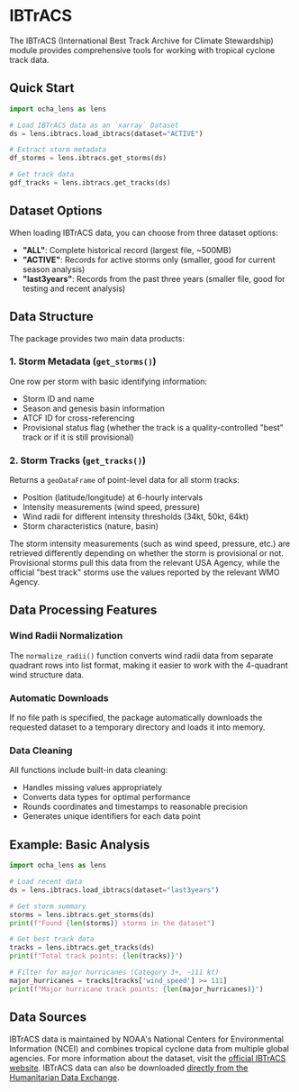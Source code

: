 # IBTrACS

The IBTrACS (International Best Track Archive for Climate Stewardship) module provides comprehensive tools for working with tropical cyclone track data.

## Quick Start

```python
import ocha_lens as lens

# Load IBTrACS data as an `xarray` Dataset
ds = lens.ibtracs.load_ibtracs(dataset="ACTIVE")

# Extract storm metadata
df_storms = lens.ibtracs.get_storms(ds)

# Get track data
gdf_tracks = lens.ibtracs.get_tracks(ds)

```

## Dataset Options

When loading IBTrACS data, you can choose from three dataset options:

- **"ALL"**: Complete historical record (largest file, ~500MB)
- **"ACTIVE"**: Records for active storms only (smaller, good for current season analysis)
- **"last3years"**: Records from the past three years (smaller file, good for testing and recent analysis)

## Data Structure

The package provides two main data products:

### 1. Storm Metadata (`get_storms()`)
One row per storm with basic identifying information:
- Storm ID and name
- Season and genesis basin information
- ATCF ID for cross-referencing
- Provisional status flag (whether the track is a quality-controlled "best" track or if it is still provisional)

### 2. Storm Tracks (`get_tracks()`)
Returns a `geoDataFrame` of point-level data for all storm tracks:
- Position (latitude/longitude) at 6-hourly intervals
- Intensity measurements (wind speed, pressure)
- Wind radii for different intensity thresholds (34kt, 50kt, 64kt)
- Storm characteristics (nature, basin)

The storm intensity measurements (such as wind speed, pressure, etc.) are retrieved differently depending on whether
the storm is provisional or not. Provisional storms pull this data from the relevant USA Agency, while the official "best track"
storms use the values reported by the relevant WMO Agency.

## Data Processing Features

### Wind Radii Normalization
The `normalize_radii()` function converts wind radii data from separate quadrant rows into list format, making it easier to work with the 4-quadrant wind structure data.

### Automatic Downloads
If no file path is specified, the package automatically downloads the requested dataset to a temporary directory and loads it into memory.

### Data Cleaning
All functions include built-in data cleaning:
- Handles missing values appropriately
- Converts data types for optimal performance
- Rounds coordinates and timestamps to reasonable precision
- Generates unique identifiers for each data point

## Example: Basic Analysis

```python
import ocha_lens as lens

# Load recent data
ds = lens.ibtracs.load_ibtracs(dataset="last3years")

# Get storm summary
storms = lens.ibtracs.get_storms(ds)
print(f"Found {len(storms)} storms in the dataset")

# Get best track data
tracks = lens.ibtracs.get_tracks(ds)
print(f"Total track points: {len(tracks)}")

# Filter for major hurricanes (Category 3+, ~111 kt)
major_hurricanes = tracks[tracks['wind_speed'] >= 111]
print(f"Major hurricane track points: {len(major_hurricanes)}")
```

## Data Sources

IBTrACS data is maintained by NOAA's National Centers for Environmental Information (NCEI) and combines tropical cyclone data from multiple global agencies. For more information about the dataset, visit the [official IBTrACS website](https://www.ncei.noaa.gov/products/international-best-track-archive). IBTrACS data can also be downloaded [directly from the Humanitarian Data Exchange](https://data.humdata.org/dataset/ibtracs-global-tropical-storm-tracks).

